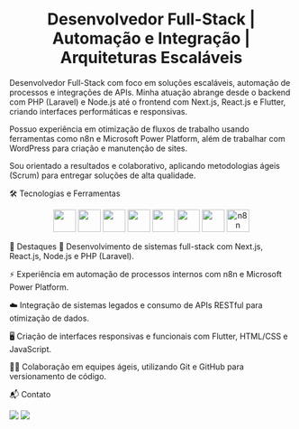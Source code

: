 <h1 align="center"> Desenvolvedor Full-Stack | Automação e Integração | Arquiteturas Escaláveis </h1>
Desenvolvedor Full-Stack com foco em soluções escaláveis, automação de processos e integrações de APIs.
Minha atuação abrange desde o backend com PHP (Laravel) e Node.js até o frontend com Next.js, React.js e Flutter, criando interfaces performáticas e responsivas.

Possuo experiência em otimização de fluxos de trabalho usando ferramentas como n8n e Microsoft Power Platform, além de trabalhar com WordPress para criação e manutenção de sites.

Sou orientado a resultados e colaborativo, aplicando metodologias ágeis (Scrum) para entregar soluções de alta qualidade.

🛠️ Tecnologias e Ferramentas
<p align="center">
  <img src="https://cdn.jsdelivr.net/gh/devicons/devicon/icons/nextjs/nextjs-original.svg" width="40" height="40"/>
  <img src="https://cdn.jsdelivr.net/gh/devicons/devicon/icons/react/react-original.svg" width="40" height="40"/>
  <img src="https://cdn.jsdelivr.net/gh/devicons/devicon/icons/typescript/typescript-original.svg" width="40" height="40"/>
  <img src="https://cdn.jsdelivr.net/gh/devicons/devicon/icons/flutter/flutter-original.svg" width="40" height="40"/>
  <img src="https://cdn.jsdelivr.net/gh/devicons/devicon/icons/nodejs/nodejs-original.svg" width="40" height="40"/>
  <img src="https://cdn.jsdelivr.net/gh/devicons/devicon/icons/php/php-original.svg" width="40" height="40"/>
  <img src="https://cdn.jsdelivr.net/gh/devicons/devicon/icons/wordpress/wordpress-plain.svg" width="40" height="40"/>
  <img src="https://avatars.githubusercontent.com/u/45487711?s=200&v=4" width="40" height="40" alt="n8n"/>
</p>
🚀 Destaques
🔧 Desenvolvimento de sistemas full-stack com Next.js, React.js, Node.js e PHP (Laravel).

⚡ Experiência em automação de processos internos com n8n e Microsoft Power Platform.

☁️ Integração de sistemas legados e consumo de APIs RESTful para otimização de dados.

🖥️ Criação de interfaces responsivas e funcionais com Flutter, HTML/CSS e JavaScript.

👨‍💻 Colaboração em equipes ágeis, utilizando Git e GitHub para versionamento de código.

📬 Contato
<p align="left">
<a href="https://www.linkedin.com/in/rafaelforti1/"><img src="https://img.shields.io/badge/-LinkedIn-%230077B5?style=for-the-badge&logo=linkedin&logoColor=white"/></a>
<a href="mailto:yngrafadev@gmail.com"><img src="https://img.shields.io/badge/Gmail-D14836?style=for-the-badge&logo=gmail&logoColor=white"/></a>
</p>
